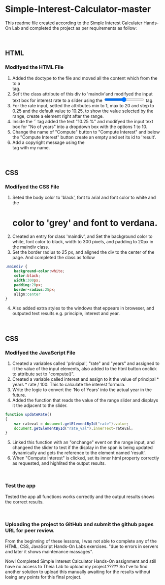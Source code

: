# Simple-Interest-Calculator-master
This readme file created according to the Simple Interest Calculater Hands-On Lab and completed the project as per requirements as follow:

<br>

## HTML
### Modifyed the HTML File
1. Added the doctype to the file and moved all the content which from the <body> to a <div> tag.
2. Set't the class attribute of this div to 'maindiv'and  modifyed the input text box for interest rate to a slider using the <input type="range"> tag.
3. For the rate input, setted the attributes min to 1, max to 20 and step to 0.25 and the default value to 10.25, to show the value selected by the range, create a <span> element right after the range.
4. Inside the '` tag added the text "10.25 %" and modifyed the input text box for "No of years" into a dropdown box with the options 1 to 10.
5. Change the name of "Compute" button to "Compute Interest" and below the "Compute Interest" button create an empty <span> and set its id to 'result'.
6. Add a copyright message using the <footer> tag with my name.

<br>

## CSS
### Modifyed the CSS File
1. Seted the body color to 'black', font to arial and font color to white and the <h1> color to 'grey' and font to verdana.
2. Created an entry for class 'maindiv', and Set the background color to white, font color to black, width to 300 pixels, and padding to 20px in the maindiv class.
3. Set the border radius to 25 px, and aligned the div to the center of the page. And completed the class as follow

```css
.maindiv {
    background-color:white;
    color:black;
    width:300px;
    padding:20px;
    border-radius:25px;
    align:center
}
```
4. Also added extra styles to the windows that eppears in broweser, and outputed text results e.g. principle, interest and year.

<br>

## CSS
### Modifyed the JavaScript File

1. Created a variables called 'principal', "rate" and "years" and assigned to it the value of the input elements, also added to the html button onclick to attribute set to "compute()".
2. Created a variable called interest and assign to it the value of principal * years * rate / 100. This to calculate the interest formula.
3. Write the logic to convert the 'No of Years' into the actual year in the future.
4. Added the function that reads the value of the range slider and displays it the <span> adjacent to the slider.

```javascript
function updateRate() 
{
    var rateval = document.getElementById("rate").value;
    document.getElementById("rate_val").innerText=rateval;
}
```
5. Linked this function with an "onchange" event on the range input, and changeed the slider to test if the display in the span is being updated dynamically and gets the reference to the element named 'result'. 
6. When "Compute Interest" is clicked, set its inner html property correctly as requested, and highlited the output results.

<br>

### Test the app
Tested the app all functions works correctly and the output results shows the correct results.

<br>

### Uploading the project to GitHub and submit the github pages URL for peer review.
From the beginning of these lessons, I was not able to complete any of the HTML, CSS, JavaScript Hands-On Labs exercises. "due to errors in servers and later it shows maintenance massages".

Now! Completed Simple Interest Calculator Hands-On assignment and still have no access to Theia Lab to upload my project.?????
So I've to find another solution to upload this manually awaiting for the results without losing any points for this final project.







